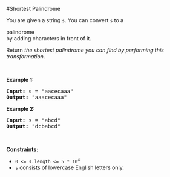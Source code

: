 #Shortest Palindrome
<p>You are given a string <code>s</code>. You can convert <code>s</code> to a <span class="cursor-pointer relative text-dark-blue-s text-sm" data-keyword="palindrome-string"><div class="popover-wrapper inline-block" data-headlessui-state=""><div><div aria-expanded="false" data-headlessui-state="" id="headlessui-popover-button-:Rc3369j9l5t6:">palindrome</div></div></div></span> by adding characters in front of it.</p>
<p>Return <em>the shortest palindrome you can find by performing this transformation</em>.</p>
<p> </p>
<p><strong class="example">Example 1:</strong></p>
<pre><strong>Input:</strong> s = "aacecaaa"
<strong>Output:</strong> "aaacecaaa"
</pre><p><strong class="example">Example 2:</strong></p>
<pre><strong>Input:</strong> s = "abcd"
<strong>Output:</strong> "dcbabcd"
</pre>
<p> </p>
<p><strong>Constraints:</strong></p>
<ul>
<li><code>0 &lt;= s.length &lt;= 5 * 10<sup>4</sup></code></li>
<li><code>s</code> consists of lowercase English letters only.</li>
</ul>
